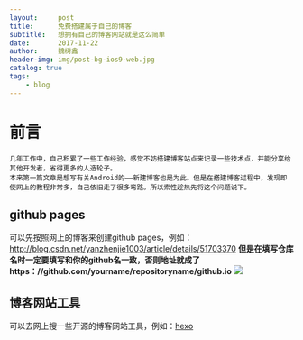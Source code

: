 ```yaml
---
layout:     post
title:      免费搭建属于自己的博客
subtitle:   想拥有自己的博客网站就是这么简单
date:       2017-11-22
author:     魏树鑫
header-img: img/post-bg-ios9-web.jpg
catalog: true
tags:
    - blog
---
```

# 前言	
	几年工作中，自己积累了一些工作经验，感觉不妨搭建博客站点来记录一些技术点，并能分享给其他开发者，省得更多的人造轮子。
	本来第一篇文章是想写有关Android的――新建博客也是为此。但是在搭建博客过程中，发现即使网上的教程非常多，自己依旧走了很多弯路。所以索性趁热先将这个问题说下。

## github pages
可以先按照网上的博客来创建github pages，例如：http://blog.csdn.net/yanzhenjie1003/article/details/51703370
**但是在填写仓库名时一定要填写和你的github名一致，否则地址就成了https：//github.com/yourname/repositoryname/github.io**
![](https://i.imgur.com/XXl3HHO.png)

## 博客网站工具
可以去网上搜一些开源的博客网站工具，例如：[hexo](http://hexo.io/)

	